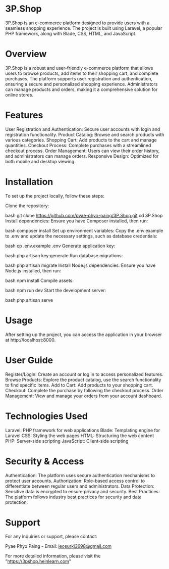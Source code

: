 # 3P.Shop #

3P.Shop is an e-commerce platform designed to provide users with a seamless shopping experience. The project is built using Laravel, a popular PHP framework, along with Blade, CSS, HTML, and JavaScript.

# Overview
3P.Shop is a robust and user-friendly e-commerce platform that allows users to browse products, add items to their shopping cart, and complete purchases. The platform supports user registration and authentication, ensuring a secure and personalized shopping experience. Administrators can manage products and orders, making it a comprehensive solution for online stores.

# Features
User Registration and Authentication: Secure user accounts with login and registration functionality.
Product Catalog: Browse and search products with various categories.
Shopping Cart: Add products to the cart and manage quantities.
Checkout Process: Complete purchases with a streamlined checkout process.
Order Management: Users can view their order history, and administrators can manage orders.
Responsive Design: Optimized for both mobile and desktop viewing.

# Installation
To set up the project locally, follow these steps:

Clone the repository:

bash
git clone https://github.com/pyae-phyo-paing/3P.Shop.git
cd 3P.Shop
Install dependencies: Ensure you have Composer installed, then run:

bash
composer install
Set up environment variables: Copy the .env.example to .env and update the necessary settings, such as database credentials:

bash
cp .env.example .env
Generate application key:

bash
php artisan key:generate
Run database migrations:

bash
php artisan migrate
Install Node.js dependencies: Ensure you have Node.js installed, then run:

bash
npm install
Compile assets:

bash
npm run dev
Start the development server:

bash
php artisan serve

# Usage
After setting up the project, you can access the application in your browser at http://localhost:8000.

# User Guide
Register/Login: Create an account or log in to access personalized features.
Browse Products: Explore the product catalog, use the search functionality to find specific items.
Add to Cart: Add products to your shopping cart.
Checkout: Complete the purchase by following the checkout process.
Order Management: View and manage your orders from your account dashboard.

# Technologies Used
Laravel: PHP framework for web applications
Blade: Templating engine for Laravel
CSS: Styling the web pages
HTML: Structuring the web content
PHP: Server-side scripting
JavaScript: Client-side scripting

# Security & Access
Authentication: The platform uses secure authentication mechanisms to protect user accounts.
Authorization: Role-based access control to differentiate between regular users and administrators.
Data Protection: Sensitive data is encrypted to ensure privacy and security.
Best Practices: The platform follows industry best practices for security and data protection.

# Support
For any inquiries or support, please contact:

Pyae Phyo Paing - Email: leosurki3698@gmail.com

For more detailed information, please visit the "https://3pshop.heinlearn.com"